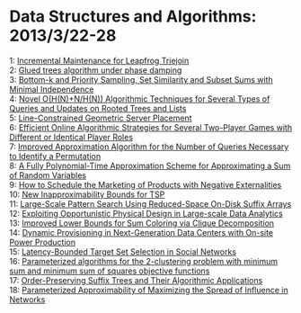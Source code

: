 # Data Structures and Algorithms: 2013/3/22-28  
1: [Incremental Maintenance for Leapfrog Triejoin](https://doi.org/10.48550/arXiv.1303.5313)  
2: [Glued trees algorithm under phase damping](https://doi.org/10.48550/arXiv.1303.5319)  
3: [Bottom-k and Priority Sampling, Set Similarity and Subset Sums with  Minimal Independence](https://doi.org/10.48550/arXiv.1303.5479)  
4: [Novel O(H(N)+N/H(N)) Algorithmic Techniques for Several Types of Queries  and Updates on Rooted Trees and Lists](https://doi.org/10.48550/arXiv.1303.5481)  
5: [Line-Constrained Geometric Server Placement](https://doi.org/10.48550/arXiv.1303.5800)  
6: [Efficient Online Algorithmic Strategies for Several Two-Player Games  with Different or Identical Player Roles](https://doi.org/10.48550/arXiv.1303.5803)  
7: [Improved Approximation Algorithm for the Number of Queries Necessary to  Identify a Permutation](https://doi.org/10.48550/arXiv.1303.5862)  
8: [A Fully Polynomial-Time Approximation Scheme for Approximating a Sum of  Random Variables](https://doi.org/10.48550/arXiv.1303.6071)  
9: [How to Schedule the Marketing of Products with Negative Externalities](https://doi.org/10.48550/arXiv.1303.6200)  
10: [New Inapproximability Bounds for TSP](https://doi.org/10.48550/arXiv.1303.6437)  
11: [Large-Scale Pattern Search Using Reduced-Space On-Disk Suffix Arrays](https://doi.org/10.48550/arXiv.1303.6481)  
12: [Exploiting Opportunistic Physical Design in Large-scale Data Analytics](https://doi.org/10.48550/arXiv.1303.6609)  
13: [Improved Lower Bounds for Sum Coloring via Clique Decomposition](https://doi.org/10.48550/arXiv.1303.6761)  
14: [Dynamic Provisioning in Next-Generation Data Centers with On-site Power  Production](https://doi.org/10.48550/arXiv.1303.6775)  
15: [Latency-Bounded Target Set Selection in Social Networks](https://doi.org/10.48550/arXiv.1303.6785)  
16: [Parameterized algorithms for the 2-clustering problem with minimum sum  and minimum sum of squares objective functions](https://doi.org/10.48550/arXiv.1303.6867)  
17: [Order-Preserving Suffix Trees and Their Algorithmic Applications](https://doi.org/10.48550/arXiv.1303.6872)  
18: [Parameterized Approximability of Maximizing the Spread of Influence in  Networks](https://doi.org/10.48550/arXiv.1303.6907)  